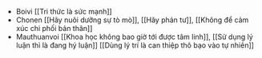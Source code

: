 - Boivi [[Tri thức là sức mạnh]] 
- Chonen [[Hãy nuôi dưỡng sự tò mò]], [[Hãy phản tư]], [[Không để cảm xúc chi phối bản thân]] 
- Mauthuanvoi [[Khoa học không bao giờ tới được tâm linh]], [[Sử dụng lý luận thì là đang hý luận]] [[Dùng lý trí là can thiệp thô bạo vào tự nhiên]]